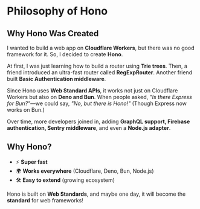 # Philosophy of Hono

## Why Hono Was Created
I wanted to build a web app on **Cloudflare Workers**, but there was no good framework for it. So, I decided to create **Hono**.

At first, I was just learning how to build a router using **Trie trees**. Then, a friend introduced an ultra-fast router called **RegExpRouter**. Another friend built **Basic Authentication middleware**.

Since Hono uses **Web Standard APIs**, it works not just on Cloudflare Workers but also on **Deno and Bun**. When people asked, *"Is there Express for Bun?"*—we could say, *"No, but there is Hono!"* (Though Express now works on Bun.)

Over time, more developers joined in, adding **GraphQL support, Firebase authentication, Sentry middleware**, and even a **Node.js adapter**.

## Why Hono?
- ⚡ **Super fast**
- 🌍 **Works everywhere** (Cloudflare, Deno, Bun, Node.js)
- 🛠 **Easy to extend** (growing ecosystem)

Hono is built on **Web Standards**, and maybe one day, it will become the **standard** for web frameworks!

